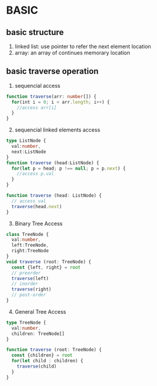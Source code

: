 # BASIC

## basic structure

1. linked list: use pointer to refer the next element location
2. array: an array of continues memorary location

## basic traverse operation

1. sequencial access

```ts
function traverse(arr: number[]) {
  for(int i = 0; i < arr.length; i++) {
    //access arr[i]
  }
}
```

2. sequencial linked elements access

```ts
type ListNode {
  val:number,
  next:ListNode
}
function traverse (head:ListNode) {
  for(let p = head; p !== null; p = p.next) {
    //access p.val
  }
}

function traverse (head: ListNode) {
  // access val
  traverse(head.next)
}
```

3. Binary Tree Access

```ts
class TreeNode {
  val:number,
  left:TreeNode,
  right:TreeNode
}
void traverse (root: TreeNode) {
  const {left, right} = root
  // preorder
  traverse(left)
  // inorder
  traverse(right)
  // post-order
}
```

4. General Tree Access

```ts
type TreeNode {
  val:number,
  children: TreeNode[]
}

function traverse (root: TreeNode) {
  const {children} = root
  for(let child : children) {
    traverse(child)
  }
}
```
